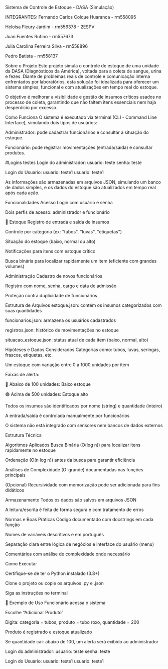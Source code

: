 Sistema de Controle de Estoque - DASA (Simulação)

INTEGRANTES:
Fernando Carlos Colque Huaranca - rm558095

Heloísa Fleury Jardim - rm556378 - 2ESPV

Juan Fuentes Rufino - rm557673

Julia Carolina Ferreira Silva - rm558896

Pedro Batista - rm558137

 Sobre o Projeto
Este projeto simula o controle de estoque de uma unidade da DASA (Diagnósticos da América), voltada para a coleta de sangue, urina e fezes. Diante de problemas reais de controle e comunicação interna enfrentados por laboratórios, esta solução foi idealizada para oferecer um sistema simples, funcional e com atualizações em tempo real do estoque.

O objetivo é melhorar a visibilidade e gestão de insumos críticos usados no processo de coleta, garantindo que não faltem itens essenciais nem haja desperdício por excesso.

 Como Funciona
O sistema é executado via terminal (CLI - Command Line Interface), simulando dois tipos de usuários:

Administrador: pode cadastrar funcionários e consultar a situação do estoque.

Funcionário: pode registrar movimentações (entrada/saída) e consultar produtos.

#Logins testes
Login do administrador:
usuario: teste
senha: teste

Login do Usuario:
usuario: teste1
usuario: teste1

As informações são armazenadas em arquivos JSON, simulando um banco de dados simples, e os dados do estoque são atualizados em tempo real após cada ação.

 Funcionalidades
 Acesso
Login com usuário e senha

Dois perfis de acesso: administrador e funcionário

🛒 Estoque
Registro de entrada e saída de insumos

Controle por categoria (ex: "tubos", "luvas", "etiquetas")

Situação do estoque (baixo, normal ou alto)

Notificações para itens com estoque crítico

Busca binária para localizar rapidamente um item (eficiente com grandes volumes)

 Administração
Cadastro de novos funcionários

Registro com nome, senha, cargo e data de admissão

Proteção contra duplicidade de funcionários

 Estrutura de Arquivos
estoque.json: contém os insumos categorizados com suas quantidades

funcionarios.json: armazena os usuários cadastrados

registros.json: histórico de movimentações no estoque

situacao_estoque.json: status atual de cada item (baixo, normal, alto)

 Hipóteses e Dados Considerados
Categorias como: tubos, luvas, seringas, frascos, etiquetas, etc.

Um estoque com variação entre 0 a 1000 unidades por item

Faixas de alerta:

🔴 Abaixo de 100 unidades: Baixo estoque

🟢 Acima de 500 unidades: Estoque alto

Todos os insumos são identificados por nome (string) e quantidade (inteiro)

A entrada/saída é controlada manualmente por funcionários

O sistema não está integrado com sensores nem bancos de dados externos

 Estrutura Técnica

 Algoritmos Aplicados
Busca Binária (O(log n)) para localizar itens rapidamente no estoque

Ordenação (O(n log n)) antes da busca para garantir eficiência

Análises de Complexidade (O-grande) documentadas nas funções principais

(Opcional) Recursividade com memorização pode ser adicionada para fins didáticos

Armazenamento
Todos os dados são salvos em arquivos JSON

A leitura/escrita é feita de forma segura e com tratamento de erros

 Normas e Boas Práticas
Código documentado com docstrings em cada função

Nomes de variáveis descritivos e em português

Separação clara entre lógica de negócios e interface do usuário (menu)

Comentários com análise de complexidade onde necessário



Como Executar

Certifique-se de ter o Python instalado (3.8+)

Clone o projeto ou copie os arquivos .py e .json


Siga as instruções no terminal

🧪 Exemplo de Uso
Funcionário acessa o sistema

Escolhe “Adicionar Produto”

Digita: categoria = tubos, produto = tubo roxo, quantidade = 200

Produto é registrado e estoque atualizado

Se quantidade cair abaixo de 100, um alerta será exibido ao administrador

Login do administrador:
usuario: teste
senha: teste

Login do Usuario:
usuario: teste1
usuario: teste1